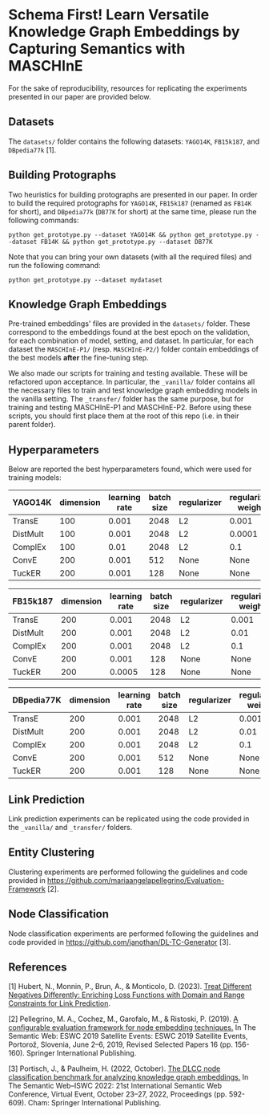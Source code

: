 # Schema First! Learn Versatile Knowledge Graph Embeddings by Capturing Semantics with MASCHInE

For the sake of reproducibility, resources for replicating the experiments presented in our paper are provided below.

## Datasets
The ``datasets/`` folder contains the following datasets: ``YAGO14K``, ``FB15k187``, and ``DBpedia77k`` [1].

## Building Protographs
Two heuristics for building protographs are presented in our paper. In order to build the required protographs for ``YAGO14K``, ``FB15k187`` (renamed as ``FB14K`` for short), and ``DBpedia77k`` (``DB77K`` for short) at the same time, please run the following commands:

`python get_prototype.py --dataset YAGO14K && python get_prototype.py --dataset FB14K && python get_prototype.py --dataset DB77K`

Note that you can bring your own datasets (with all the required files) and run the following command:

`python get_prototype.py --dataset mydataset`

## Knowledge Graph Embeddings
Pre-trained embeddings' files are provided in the ``datasets/`` folder. These correspond to the embeddings found at the best epoch on the validation, for each combination of model, setting, and dataset. In particular, for each dataset the ``MASCHInE-P1/`` (resp. ``MASCHInE-P2/``) folder contain embeddings of the best models **after** the fine-tuning step.

We also made our scripts for training and testing available. These will be refactored upon acceptance.
In particular, the ``_vanilla/`` folder contains all the necessary files to train and test knowledge graph embedding models in the vanilla setting. The ``_transfer/`` folder has the same purpose, but for training and testing MASCHInE-P1 and MASCHInE-P2. Before using these scripts, you should first place them at the root of this repo (i.e. in their parent folder).

## Hyperparameters
Below are reported the best hyperparameters found, which were used for training models:

| YAGO14K  | dimension | learning rate | batch size | regularizer | regularizer weight |
|----------|-----------|---------------|------------|-------------|--------------------|
| TransE   | 100       | 0.001         | 2048       | L2          | 0.001              |
| DistMult | 100       | 0.001         | 2048       | L2          | 0.0001             |
| ComplEx  | 100       | 0.01          | 2048       | L2          | 0.1                |
| ConvE    | 200       | 0.001         | 512        | None        | None               |
| TuckER   | 200       | 0.001         | 128        | None        | None               |

| FB15k187  | dimension | learning rate | batch size | regularizer | regularizer weight |
|----------|-----------|---------------|------------|-------------|--------------------|
| TransE   | 200       | 0.001         | 2048       | L2          | 0.001              |
| DistMult | 200       | 0.001         | 2048       | L2          | 0.01             |
| ComplEx  | 200       | 0.001          | 2048       | L2          | 0.1                |
| ConvE    | 200       | 0.001         | 128        | None        | None               |
| TuckER   | 200       | 0.0005         | 128        | None        | None               |

| DBpedia77K  | dimension | learning rate | batch size | regularizer | regularizer weight |
|----------|-----------|---------------|------------|-------------|--------------------|
| TransE   | 200       | 0.001         | 2048       | L2          | 0.001              |
| DistMult | 200       | 0.001         | 2048       | L2          | 0.01             |
| ComplEx  | 200       | 0.001          | 2048       | L2          | 0.1                |
| ConvE    | 200       | 0.001         | 512        | None        | None               |
| TuckER   | 200       | 0.001         | 128        | None        | None               |


## Link Prediction
Link prediction experiments can be replicated using the code provided in the ``_vanilla/`` and ``_transfer/`` folders.

## Entity Clustering
Clustering experiments are performed following the guidelines and code provided in https://github.com/mariaangelapellegrino/Evaluation-Framework [2].

## Node Classification
Node classification experiments are performed following the guidelines and code provided in https://github.com/janothan/DL-TC-Generator [3].

## References
[1] Hubert, N., Monnin, P., Brun, A., & Monticolo, D. (2023). [Treat Different Negatives Differently: Enriching Loss Functions with Domain and Range Constraints for Link Prediction](https://arxiv.org/abs/2303.00286).

[2] Pellegrino, M. A., Cochez, M., Garofalo, M., & Ristoski, P. (2019). [A configurable evaluation framework for node embedding techniques.](https://link.springer.com/chapter/10.1007/978-3-030-32327-1_31) In The Semantic Web: ESWC 2019 Satellite Events: ESWC 2019 Satellite Events, Portorož, Slovenia, June 2–6, 2019, Revised Selected Papers 16 (pp. 156-160). Springer International Publishing.

[3] Portisch, J., & Paulheim, H. (2022, October). [The DLCC node classification benchmark for analyzing knowledge graph embeddings.](https://arxiv.org/abs/2207.06014) In The Semantic Web–ISWC 2022: 21st International Semantic Web Conference, Virtual Event, October 23–27, 2022, Proceedings (pp. 592-609). Cham: Springer International Publishing.
